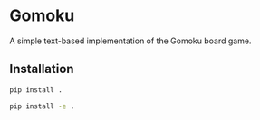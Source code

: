 # Gomoku

A simple text-based implementation of the Gomoku board game.

## Installation

```bash
pip install .

pip install -e .